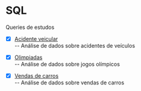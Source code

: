 # SQL

Queries de estudos 

- [x] [Acidente veicular](https://github.com/ThiagoAoki88/SQL/tree/main/Vehicle_Accident)<br />
    -- Análise de dados sobre acidentes de veículos<br />

- [x] [Olimpiadas](https://github.com/ThiagoAoki88/SQL/tree/main/Olimpiadas)<br />
    -- Análise de dados sobre jogos olímpicos<br />

- [x] [Vendas de carros](https://github.com/ThiagoAoki88/SQL/blob/main/Car%20Marketing%20Sales/CarSalesMkt.sql)<br />
    -- Análise de dados sobre vendas de carros<br />

